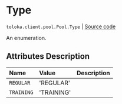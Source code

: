 # Type
`toloka.client.pool.Pool.Type` | [Source code](https://github.com/Toloka/toloka-kit/blob/v0.1.25/src/client/pool/__init__.py#L183)

An enumeration.

## Attributes Description

| Name | Value | Description |
| :------| :-----------| :----------| 
`REGULAR`|'REGULAR'|<p></p>
`TRAINING`|'TRAINING'|<p></p>
